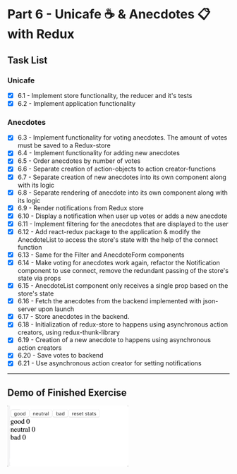 # Part 6 - Unicafe ☕ & Anecdotes 📋 with Redux

## Task List

### Unicafe

- [x] 6.1 - Implement store functionality, the reducer and it's tests
- [x] 6.2 - Implement application functionality

### Anecdotes

- [x] 6.3 - Implement functionality for voting anecdotes. The amount of votes must be saved to a Redux-store
- [x] 6.4 - Implement functionality for adding new anecdotes
- [x] 6.5 - Order anecdotes by number of votes
- [x] 6.6 - Separate creation of action-objects to action creator-functions
- [x] 6.7 - Separate creation of new anecdotes into its own component along with its logic
- [x] 6.8 - Separate rendering of anecdote into its own component along with its logic
- [x] 6.9 - Render notifications from Redux store
- [x] 6.10 - Display a notification when user up votes or adds a new anecdote
- [x] 6.11 - Implement filtering for the anecdotes that are displayed to the user
- [x] 6.12 - Add react-redux package to the application & modify the AnecdoteList to access the store's state with the help of the connect function
- [x] 6.13 - Same for the Filter and AnecdoteForm components
- [x] 6.14 - Make voting for anecdotes work again, refactor the Notification component to use connect, remove the redundant passing of the store's state via props
- [x] 6.15 - AnecdoteList component only receives a single prop based on the store's state
- [x] 6.16 - Fetch the anecdotes from the backend implemented with json-server upon launch
- [x] 6.17 - Store anecdotes in the backend.
- [x] 6.18 - Initialization of redux-store to happens using asynchronous action creators, using redux-thunk-library
- [x] 6.19 - Creation of a new anecdote to happens using asynchronous action creators
- [x] 6.20 - Save votes to backend
- [x] 6.21 - Use asynchronous action creator for setting notifications

---

## Demo of Finished Exercise

![](../assets/unicafe-redux.gif)

